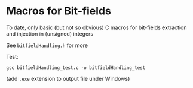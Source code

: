 # Macros for Bit-fields

To date, only basic (but not so obvious) C macros for bit-fields extraction and injection in (unsigned) integers

See `bitfieldHandling.h` for more

Test:

`gcc bitfieldHandling_test.c -o bitfieldHandling_test`

(add `.exe` extension to output file under Windows)

